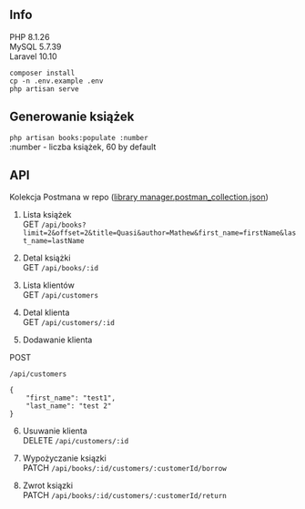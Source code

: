 ## Info
PHP 8.1.26 <br>
MySQL 5.7.39<br>
Laravel 10.10<br>

```
composer install
cp -n .env.example .env
php artisan serve
```

## Generowanie książek
`php artisan books:populate :number` <br>
:number - liczba książek, 60 by default

## API 
Kolekcja Postmana w repo ([library manager.postman_collection.json](library%20manager.postman_collection.json))
1. Lista książek <br>
GET `/api/books?limit=2&offset=2&title=Quasi&author=Mathew&first_name=firstName&last_name=lastName`

2. Detal książki <br>
GET `/api/books/:id`

3. Lista klientów <br>
GET `/api/customers`

4. Detal klienta <br>
GET `/api/customers/:id`

5. Dodawanie klienta <br>

POST
```
/api/customers

{
    "first_name": "test1",
    "last_name": "test 2"
}
```

6. Usuwanie klienta <br>
DELETE `/api/customers/:id`

7. Wypożyczanie ksiązki <br>
PATCH `/api/books/:id/customers/:customerId/borrow`

8. Zwrot ksiązki <br>
PATCH `/api/books/:id/customers/:customerId/return`


